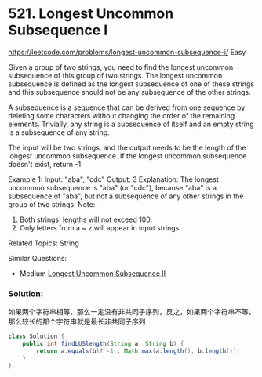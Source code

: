 # 521. Longest Uncommon Subsequence I
<https://leetcode.com/problems/longest-uncommon-subsequence-i/>
Easy

Given a group of two strings, you need to find the longest uncommon subsequence of this group of two strings. The longest uncommon subsequence is defined as the longest subsequence of one of these strings and this subsequence should not be any subsequence of the other strings.

A subsequence is a sequence that can be derived from one sequence by deleting some characters without changing the order of the remaining elements. Trivially, any string is a subsequence of itself and an empty string is a subsequence of any string.

The input will be two strings, and the output needs to be the length of the longest uncommon subsequence. If the longest uncommon subsequence doesn't exist, return -1.

Example 1:
    Input: "aba", "cdc"
    Output: 3
    Explanation: The longest uncommon subsequence is "aba" (or "cdc"), 
    because "aba" is a subsequence of "aba", 
    but not a subsequence of any other strings in the group of two strings. 
Note:

1. Both strings' lengths will not exceed 100.
2. Only letters from a ~ z will appear in input strings.

Related Topics: String

Similar Questions: 
* Medium [Longest Uncommon Subsequence II](https://leetcode.com/problems/longest-uncommon-subsequence-ii/)

### Solution:
如果两个字符串相等，那么一定没有非共同子序列，反之，如果两个字符串不等，那么较长的那个字符串就是最长非共同子序列

```java
class Solution {
    public int findLUSlength(String a, String b) {
        return a.equals(b)? -1 : Math.max(a.length(), b.length());
    }
}
```